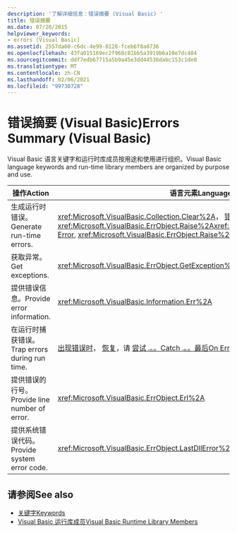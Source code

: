 ```yaml
---
description: '了解详细信息：错误摘要 (Visual Basic) '
title: 错误摘要
ms.date: 07/20/2015
helpviewer_keywords:
- errors [Visual Basic]
ms.assetid: 2557da60-c6dc-4e99-8128-fceb6f8a0736
ms.openlocfilehash: 43fa015169ec2f968c81bb5a3919b6a10e7dc404
ms.sourcegitcommit: ddf7edb67715a5b9a45e3dd44536dabc153c1de0
ms.translationtype: MT
ms.contentlocale: zh-CN
ms.lasthandoff: 02/06/2021
ms.locfileid: "99730728"
---
```

# <a name="errors-summary-visual-basic"></a><span data-ttu-id="212ba-103">错误摘要 (Visual Basic)</span><span class="sxs-lookup"><span data-stu-id="212ba-103">Errors Summary (Visual Basic)</span></span>

<span data-ttu-id="212ba-104">Visual Basic 语言关键字和运行时库成员按用途和使用进行组织。</span><span class="sxs-lookup"><span data-stu-id="212ba-104">Visual Basic language keywords and run-time library members are organized by purpose and use.</span></span>  
  
|<span data-ttu-id="212ba-105">操作</span><span class="sxs-lookup"><span data-stu-id="212ba-105">Action</span></span>|<span data-ttu-id="212ba-106">语言元素</span><span class="sxs-lookup"><span data-stu-id="212ba-106">Language element</span></span>|  
|------------|----------------------|  
|<span data-ttu-id="212ba-107">生成运行时错误。</span><span class="sxs-lookup"><span data-stu-id="212ba-107">Generate run-time errors.</span></span>|<span data-ttu-id="212ba-108"><xref:Microsoft.VisualBasic.Collection.Clear%2A>， [错误](../statements/error-statement.md)， <xref:Microsoft.VisualBasic.ErrObject.Raise%2A></span><span class="sxs-lookup"><span data-stu-id="212ba-108"><xref:Microsoft.VisualBasic.Collection.Clear%2A>, [Error](../statements/error-statement.md), <xref:Microsoft.VisualBasic.ErrObject.Raise%2A></span></span>|  
|<span data-ttu-id="212ba-109">获取异常。</span><span class="sxs-lookup"><span data-stu-id="212ba-109">Get exceptions.</span></span>|<xref:Microsoft.VisualBasic.ErrObject.GetException%2A>|  
|<span data-ttu-id="212ba-110">提供错误信息。</span><span class="sxs-lookup"><span data-stu-id="212ba-110">Provide error information.</span></span>|<xref:Microsoft.VisualBasic.Information.Err%2A>|  
|<span data-ttu-id="212ba-111">在运行时捕获错误。</span><span class="sxs-lookup"><span data-stu-id="212ba-111">Trap errors during run time.</span></span>|<span data-ttu-id="212ba-112">[出现错误时](../statements/on-error-statement.md)， [恢复](../statements/resume-statement.md)，请 [尝试 .。。Catch .。。最后](../statements/try-catch-finally-statement.md)</span><span class="sxs-lookup"><span data-stu-id="212ba-112">[On Error](../statements/on-error-statement.md), [Resume](../statements/resume-statement.md), [Try...Catch...Finally](../statements/try-catch-finally-statement.md)</span></span>|  
|<span data-ttu-id="212ba-113">提供错误的行号。</span><span class="sxs-lookup"><span data-stu-id="212ba-113">Provide line number of error.</span></span>|<xref:Microsoft.VisualBasic.ErrObject.Erl%2A>|  
|<span data-ttu-id="212ba-114">提供系统错误代码。</span><span class="sxs-lookup"><span data-stu-id="212ba-114">Provide system error code.</span></span>|<xref:Microsoft.VisualBasic.ErrObject.LastDllError%2A>|  
  
## <a name="see-also"></a><span data-ttu-id="212ba-115">请参阅</span><span class="sxs-lookup"><span data-stu-id="212ba-115">See also</span></span>

- [<span data-ttu-id="212ba-116">关键字</span><span class="sxs-lookup"><span data-stu-id="212ba-116">Keywords</span></span>](index.md)
- [<span data-ttu-id="212ba-117">Visual Basic 运行库成员</span><span class="sxs-lookup"><span data-stu-id="212ba-117">Visual Basic Runtime Library Members</span></span>](../runtime-library-members.md)
